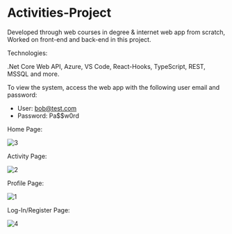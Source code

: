 # Activities-Project

Developed through web courses in degree & internet web app from scratch, Worked on front-end and back-end in this project.

Technologies:

.Net Core Web API, Azure, VS Code, React-Hooks, TypeScript, REST, MSSQL and more.

To view the system, access the web app with the following user email and password:

* User: bob@test.com 
* Password: Pa$$w0rd

Home Page:

![3](https://user-images.githubusercontent.com/55385057/67158427-8701a800-f340-11e9-8d28-aa520120ae20.JPG)

Activity Page:

![2](https://user-images.githubusercontent.com/55385057/67158426-8701a800-f340-11e9-94dc-12465e9453c4.JPG)

Profile Page:

![1](https://user-images.githubusercontent.com/55385057/67158425-8701a800-f340-11e9-9644-af26b5c0edd5.JPG)

Log-In/Register Page:

![4](https://user-images.githubusercontent.com/55385057/67158441-b3b5bf80-f340-11e9-8b5a-a8087c5efef2.JPG)





